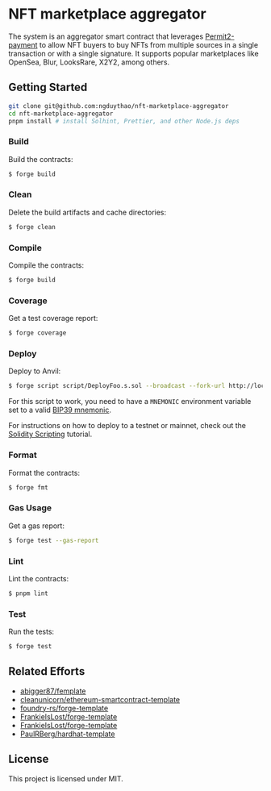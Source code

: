 # NFT marketplace aggregator

The system is an aggregator smart contract that leverages
[Permit2-payment](https://github.com/ngduythao/permit2-payment) to allow NFT buyers to buy NFTs from multiple sources in
a single transaction or with a single signature. It supports popular marketplaces like OpenSea, Blur, LooksRare, X2Y2,
among others.

## Getting Started

```sh
git clone git@github.com:ngduythao/nft-marketplace-aggregator
cd nft-marketplace-aggregator
pnpm install # install Solhint, Prettier, and other Node.js deps
```

### Build

Build the contracts:

```sh
$ forge build
```

### Clean

Delete the build artifacts and cache directories:

```sh
$ forge clean
```

### Compile

Compile the contracts:

```sh
$ forge build
```

### Coverage

Get a test coverage report:

```sh
$ forge coverage
```

### Deploy

Deploy to Anvil:

```sh
$ forge script script/DeployFoo.s.sol --broadcast --fork-url http://localhost:8545
```

For this script to work, you need to have a `MNEMONIC` environment variable set to a valid
[BIP39 mnemonic](https://iancoleman.io/bip39/).

For instructions on how to deploy to a testnet or mainnet, check out the
[Solidity Scripting](https://book.getfoundry.sh/tutorials/solidity-scripting.html) tutorial.

### Format

Format the contracts:

```sh
$ forge fmt
```

### Gas Usage

Get a gas report:

```sh
$ forge test --gas-report
```

### Lint

Lint the contracts:

```sh
$ pnpm lint
```

### Test

Run the tests:

```sh
$ forge test
```

## Related Efforts

- [abigger87/femplate](https://github.com/abigger87/femplate)
- [cleanunicorn/ethereum-smartcontract-template](https://github.com/cleanunicorn/ethereum-smartcontract-template)
- [foundry-rs/forge-template](https://github.com/foundry-rs/forge-template)
- [FrankieIsLost/forge-template](https://github.com/FrankieIsLost/forge-template)
- [FrankieIsLost/forge-template](https://github.com/FrankieIsLost/forge-template)
- [PaulRBerg/hardhat-template](https://github.com/PaulRBerg/hardhat-template)

## License

This project is licensed under MIT.
